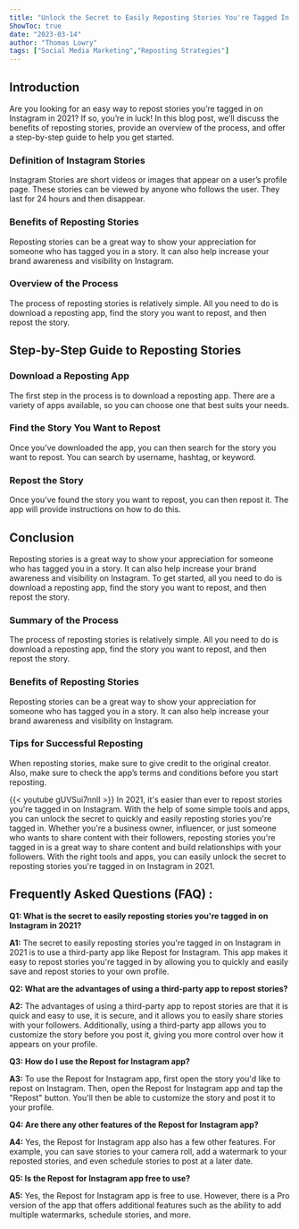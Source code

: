 ```yaml
---
title: "Unlock the Secret to Easily Reposting Stories You're Tagged In on Instagram in 2021!"
ShowToc: true 
date: "2023-03-14"
author: "Thomas Lowry" 
tags: ["Social Media Marketing","Reposting Strategies"]
---
```

## Introduction

Are you looking for an easy way to repost stories you’re tagged in on Instagram in 2021? If so, you’re in luck! In this blog post, we’ll discuss the benefits of reposting stories, provide an overview of the process, and offer a step-by-step guide to help you get started. 

### Definition of Instagram Stories

Instagram Stories are short videos or images that appear on a user’s profile page. These stories can be viewed by anyone who follows the user. They last for 24 hours and then disappear. 

### Benefits of Reposting Stories

Reposting stories can be a great way to show your appreciation for someone who has tagged you in a story. It can also help increase your brand awareness and visibility on Instagram.

### Overview of the Process

The process of reposting stories is relatively simple. All you need to do is download a reposting app, find the story you want to repost, and then repost the story. 

## Step-by-Step Guide to Reposting Stories

### Download a Reposting App

The first step in the process is to download a reposting app. There are a variety of apps available, so you can choose one that best suits your needs. 

### Find the Story You Want to Repost

Once you’ve downloaded the app, you can then search for the story you want to repost. You can search by username, hashtag, or keyword.

### Repost the Story

Once you’ve found the story you want to repost, you can then repost it. The app will provide instructions on how to do this. 

## Conclusion

Reposting stories is a great way to show your appreciation for someone who has tagged you in a story. It can also help increase your brand awareness and visibility on Instagram. To get started, all you need to do is download a reposting app, find the story you want to repost, and then repost the story. 

### Summary of the Process

The process of reposting stories is relatively simple. All you need to do is download a reposting app, find the story you want to repost, and then repost the story. 

### Benefits of Reposting Stories

Reposting stories can be a great way to show your appreciation for someone who has tagged you in a story. It can also help increase your brand awareness and visibility on Instagram. 

### Tips for Successful Reposting

When reposting stories, make sure to give credit to the original creator. Also, make sure to check the app’s terms and conditions before you start reposting.

{{< youtube gUVSui7nnlI >}} 
In 2021, it's easier than ever to repost stories you're tagged in on Instagram. With the help of some simple tools and apps, you can unlock the secret to quickly and easily reposting stories you're tagged in. Whether you're a business owner, influencer, or just someone who wants to share content with their followers, reposting stories you're tagged in is a great way to share content and build relationships with your followers. With the right tools and apps, you can easily unlock the secret to reposting stories you're tagged in on Instagram in 2021.

## Frequently Asked Questions (FAQ) :
**Q1: What is the secret to easily reposting stories you're tagged in on Instagram in 2021?**

**A1:** The secret to easily reposting stories you're tagged in on Instagram in 2021 is to use a third-party app like Repost for Instagram. This app makes it easy to repost stories you're tagged in by allowing you to quickly and easily save and repost stories to your own profile.

**Q2: What are the advantages of using a third-party app to repost stories?**

**A2:** The advantages of using a third-party app to repost stories are that it is quick and easy to use, it is secure, and it allows you to easily share stories with your followers. Additionally, using a third-party app allows you to customize the story before you post it, giving you more control over how it appears on your profile.

**Q3: How do I use the Repost for Instagram app?**

**A3:** To use the Repost for Instagram app, first open the story you'd like to repost on Instagram. Then, open the Repost for Instagram app and tap the "Repost" button. You'll then be able to customize the story and post it to your profile.

**Q4: Are there any other features of the Repost for Instagram app?**

**A4:** Yes, the Repost for Instagram app also has a few other features. For example, you can save stories to your camera roll, add a watermark to your reposted stories, and even schedule stories to post at a later date.

**Q5: Is the Repost for Instagram app free to use?**

**A5:** Yes, the Repost for Instagram app is free to use. However, there is a Pro version of the app that offers additional features such as the ability to add multiple watermarks, schedule stories, and more.


